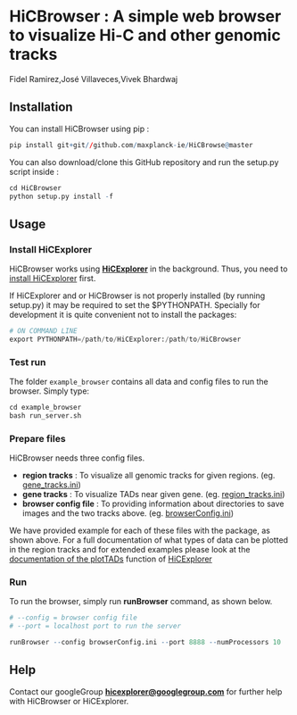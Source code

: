 # HiCBrowser : A simple web browser to visualize Hi-C and other genomic tracks
Fidel Ramirez,José Villaveces,Vivek Bhardwaj  


## Installation

You can install HiCBrowser using pip :

```r
pip install git+git//github.com/maxplanck-ie/HiCBrowse@master
```

You can also download/clone this GitHub repository and run the setup.py script inside :


```r
cd HiCBrowser
python setup.py install -f
```


## Usage

### Install HiCExplorer

HiCBrowser works using [**HiCExplorer**](http://hicexplorer.readthedocs.io/en/latest/) in the background. Thus, you need to [install HiCExplorer](http://hicexplorer.readthedocs.io/en/latest/content/installation.html) first.

If HiCExplorer and or HiCBrowser is not properly installed (by running setup.py) it may be required to set the $PYTHONPATH. Specially for development it is quite convenient not to install the packages:


```python
# ON COMMAND LINE
export PYTHONPATH=/path/to/HiCExplorer:/path/to/HiCBrowser
```

### Test run

The folder `example_browser` contains all data and config files to run the browser. Simply type:

```r
cd example_browser
bash run_server.sh
```

### Prepare files

HiCBrowser needs three config files.

+ **region tracks** : To visualize all genomic tracks for given regions. (eg. [gene_tracks.ini](./gene_tracks.ini))
+ **gene tracks** : To visualize TADs near given gene. (eg. [region_tracks.ini](./region_tracks.ini))
+ **browser config file** : To providing information about directories to save images and the two tracks above. (eg. [browserConfig.ini](./browserConfig.ini))

We have provided example for each of these files with the package, as shown above. For a full documentation of what types of data can be plotted in the region tracks 
and for extended examples please look at the [documentation of the plotTADs](http://hicexplorer.readthedocs.io/en/latest/content/tools/hicPlotTADs.html) 
function of [HiCExplorer](http://hicexplorer.readthedocs.io/en/latest/)  


### Run

To run the browser, simply run **runBrowser** command, as shown below.

        

```r
# --config = browser config file
# --port = localhost port to run the server

runBrowser --config browserConfig.ini --port 8888 --numProcessors 10 
```

## Help

Contact our googleGroup **hicexplorer@googlegroup.com** for further help with HiCBrowser or HiCExplorer.
